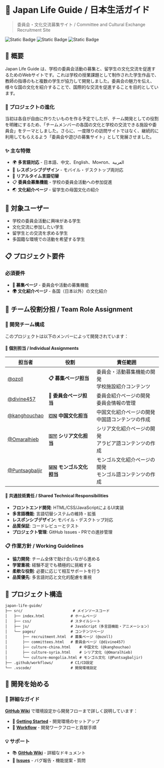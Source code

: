 # 🌸 Japan Life Guide / 日本生活ガイド

> 委員会・文化交流募集サイト / Committee and Cultural Exchange Recruitment Site

![Static Badge](https://img.shields.io/badge/HTML5-E34F26?style=for-the-badge&logo=html5&logoColor=white)
![Static Badge](https://img.shields.io/badge/CSS3-1572B6?style=for-the-badge&logo=css3&logoColor=white)
![Static Badge](https://img.shields.io/badge/JavaScript-F7DF1E?style=for-the-badge&logo=javascript&logoColor=black)

## 📖 概要

Japan Life Guide は、学校の委員会活動の募集と、留学生の文化交流を促進するためのWebサイトです。これは学校の授業課題として制作された学生作品で、教師の指導のもと複数の学生が協力して開発しました。委員会の魅力を伝え、様々な国の文化を紹介することで、国際的な交流を促進することを目的としています。

### 🎯 プロジェクトの進化

当初は各自が自由に作りたいものを作る予定でしたが、チーム開発としての役割を明確にするため、「チームメンバーの各国の文化と学校の交流できる施設や委員会」をテーマとしました。さらに、一度限りの訪問サイトではなく、継続的に利用してもらえるよう「委員会や遊びの募集サイト」として発展させました。

### ✨ 主な特徴

- 🌍 **多言語対応** - 日本語、中文、English、Монгол、العربية
- 📱 **レスポンシブデザイン** - モバイル・デスクトップ両対応
- 🔄 **リアルタイム言語切替**
- 📋 **委員会募集機能** - 学校の委員会活動への参加促進
- 🌏 **文化紹介ページ** - 留学生の母国文化の紹介

## 🎯 対象ユーザー

- 学校の委員会活動に興味がある学生
- 文化交流に参加したい学生  
- 留学生との交流を求める学生
- 多国籍な環境での活動を希望する学生

## 📋 プロジェクト要件

### 必須要件
- **📄 募集ページ** - 委員会や活動の募集機能
- **🌍 文化紹介ページ** - 各国（日本以外）の文化紹介

## 👥 チーム役割分担 / Team Role Assignment

### 🎯 開発チーム構成

このプロジェクトは以下のメンバーによって開発されています：

#### 📝 個別担当 / Individual Assignments

| 担当者 | 役割 | 責任範囲 |
|--------|------|----------|
| [@ozoll](https://github.com/ozoll) | **📋 募集ページ担当** | 委員会・活動募集機能の開発<br/>学校施設紹介コンテンツ |
| [@divine457](https://github.com/divine457) | **🤝 委員会ページ担当** | 委員会紹介ページの開発<br/>委員会情報の管理 |
| [@kanghouchao](https://github.com/kanghouchao) | **🇨🇳 中国文化担当** | 中国文化紹介ページの開発<br/>中国語コンテンツの作成 |
| [@Omaralhieb](https://github.com/Omaralhieb) | **🇸🇾 シリア文化担当** | シリア文化紹介ページの開発<br/>アラビア語コンテンツの作成 |
| [@Puntsagbaljir](https://github.com/Puntsagbaljir) | **🇲🇳 モンゴル文化担当** | モンゴル文化紹介ページの開発<br/>モンゴル語コンテンツの作成 |

#### 🔧 共通技術責任 / Shared Technical Responsibilities

- **フロントエンド開発**: HTML/CSS/JavaScriptによるUI実装
- **多言語機能**: 言語切替システムの維持・拡張
- **レスポンシブデザイン**: モバイル・デスクトップ対応
- **品質保証**: コードレビューとテスト
- **プロジェクト管理**: GitHub Issues・PRでの進捗管理

### 📋 作業方針 / Working Guidelines

- **協力開発**: チーム全体で助け合いながら進める
- **学習重視**: 経験不足でも積極的に挑戦する
- **柔軟な役割**: 必要に応じて相互サポートを行う
- **品質優先**: 多言語対応と文化的配慮を重視

## 📁 プロジェクト構造
```text
japan-life-guide/
├── src/                       # メインソースコード
│   ├── index.html            # ホームページ
│   ├── css/                  # スタイルシート
│   ├── js/                   # JavaScript（多言語機能・アニメーション）
│   └── pages/                # コンテンツページ
│       ├── recruitment.html  # 募集ページ (@ozoll)
│       ├── committees.html   # 委員会ページ (@divine457)
│       ├── culture-china.html    # 中国文化 (@kanghouchao)
│       ├── culture-syria.html    # シリア文化 (@Omaralhieb)
│       └── culture-mongolia.html # モンゴル文化 (@Puntsagbaljir)
├── .github/workflows/        # CI/CD設定
└── .vscode/                  # 開発環境設定
```

## 🚀 開発を始める

### 📖 詳細なガイド

**[GitHub Wiki](https://github.com/kanghouchao/japan-life-guide/wiki)** で環境設定から開発フローまで詳しく説明しています：

- 🚀 **[Getting Started](https://github.com/kanghouchao/japan-life-guide/wiki/Development-Environment-Setup)** - 開発環境のセットアップ
- 🔄 **[Workflow](https://github.com/kanghouchao/japan-life-guide/wiki/Development-Workflow-Guide)** - 開発ワークフローと貢献手順

### 💡 サポート

- 📚 **[GitHub Wiki](https://github.com/kanghouchao/japan-life-guide/wiki)** - 詳細なドキュメント
- 🐛 **[Issues](https://github.com/kanghouchao/japan-life-guide/issues)** - バグ報告・機能提案・質問
